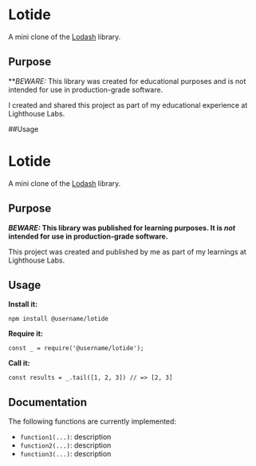 # Lotide
 
 A mini clone of the [Lodash](https://lodash.com) library.
 ## Purpose
 **_BEWARE:_ This library was created for educational purposes and is not intended for use in production-grade software.

 I created and shared this project as part of my educational experience at Lighthouse Labs.
 

 ##Usage

 # Lotide

A mini clone of the [Lodash](https://lodash.com) library.

## Purpose

**_BEWARE:_ This library was published for learning purposes. It is _not_ intended for use in production-grade software.**

This project was created and published by me as part of my learnings at Lighthouse Labs. 

## Usage

**Install it:**

`npm install @username/lotide`

**Require it:**

`const _ = require('@username/lotide');`

**Call it:**

`const results = _.tail([1, 2, 3]) // => [2, 3]`

## Documentation

The following functions are currently implemented:

* `function1(...)`: description
* `function2(...)`: description
* `function3(...)`: description